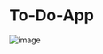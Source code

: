 # To-Do-App
![image](https://user-images.githubusercontent.com/50881946/170615475-5bf86656-39e5-472d-a657-a949f03765f3.png)
